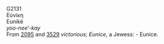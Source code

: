 <body>
  <p>G2131<br>  Εὐνίκη  <br> Eunikē  <br><i>yoo-nee‘-kay </i><br>From <a href="g2095.htm">2095</a> and <a href="g3529.htm">3529</a>  <i>victorious</i>; <i>Eunice</i>, a Jewess: - Eunice.<br></p>
 </body>
